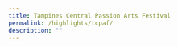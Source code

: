 ```yaml
---
title: Tampines Central Passion Arts Festival
permalink: /highlights/tcpaf/
description: ""
---
```


